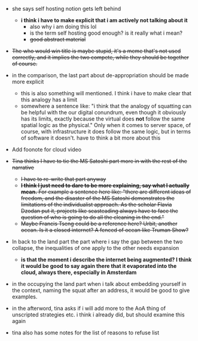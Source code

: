 - she says self hosting notion gets left behind
  - **i think i have to make explicit that i am actively not talking about it**
    - also why i am doing this lol
    - is the term self hosting good enough? is it really what i mean?
    - ~~good abstract material~~
- ~~The who would win title is maybe stupid, it's a meme that's not used correctly, and it implies the two compete, while they should be together of course.~~
- in the comparison, the last part about de-appropriation should be made more explicit
  - this is also something will mentioned. I think i have to make clear that this analogy has a limit
  - somewhere a sentence like: "i think that the analogy of squatting can be helpful with the our digital conundrum, even though it obviously has its limits, exactly because the virtual does **not** follow the same spatial logic as the physical." Only when it comes to server space, of course, with infrastructure it does follow the same logic, but in terms of software it doesn't. have to think a bit more about this
- Add foonote for cloud video
- ~~Tina thinks I have to tie the MS Satoshi part more in with the rest of the narrative~~
  - ~~I have to re-write that part anyway~~
  - ~~**I think I just need to dare to be more explaining, say what I actually mean.** For example a sentence here like: "there are different ideas of freedom, and the disaster of the MS Satoshi demonstrates the limitations of the individualist approach. As the scholar Flavia Dzodan put it, projects like seasteading always have to face the question of who is going to do all the cleaning in the end."~~
  - ~~Maybe Francis Tseng could be a reference here? Urbit, another ocean. Is it a closed internet? A fenced of ocean like Truman Show?~~

- In back to the land part the part where i say the gap between the two collapse, the inequalities of one apply to the other needs expansion
  - **is that the moment i describe the internet being augmented? I think it would be good to say again there that it evaporated into the cloud, always there, especially in Amsterdam**
- in the occupying the land part when i talk about embedding yourself in the context, naming the squat after an address, it would be good to give examples.
- in the afterword, tina asks if i will add more to the AoA thing of unscripted strategies etc. i think i already did, but should examine this again
- tina also has some notes for the list of reasons to refuse list